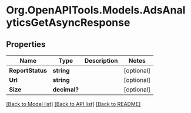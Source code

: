 # Org.OpenAPITools.Models.AdsAnalyticsGetAsyncResponse

## Properties

Name | Type | Description | Notes
------------ | ------------- | ------------- | -------------
**ReportStatus** | **string** |  | [optional] 
**Url** | **string** |  | [optional] 
**Size** | **decimal?** |  | [optional] 

[[Back to Model list]](../README.md#documentation-for-models) [[Back to API list]](../README.md#documentation-for-api-endpoints) [[Back to README]](../README.md)

